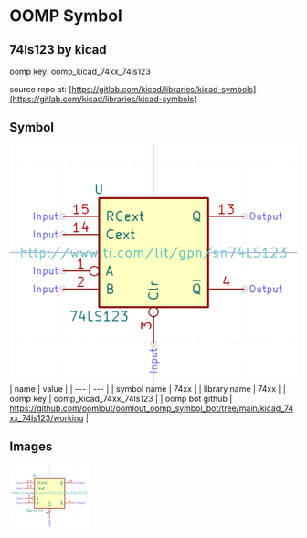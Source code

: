 # OOMP Symbol  
## 74ls123  by kicad  
  
oomp key: oomp_kicad_74xx_74ls123  
  
source repo at: [https://gitlab.com/kicad/libraries/kicad-symbols](https://gitlab.com/kicad/libraries/kicad-symbols)  
## Symbol  
  
[![working.png](working_600.png)](working.png)  
| name | value | 
| --- | --- | 
| symbol name | 74xx | 
| library name | 74xx | 
| oomp key | oomp_kicad_74xx_74ls123 | 
| oomp bot github | https://github.com/oomlout/oomlout_oomp_symbol_bot/tree/main/kicad_74xx_74ls123/working | 
## Images  
  
[![working.png](working_140.png)](working.png)  
